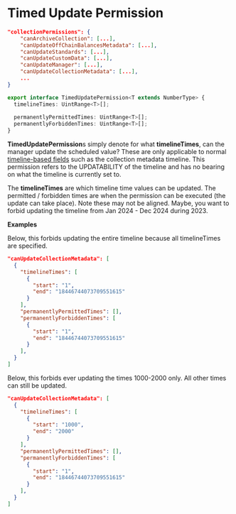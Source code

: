 # Timed Update Permission

```json
"collectionPermissions": {
    "canArchiveCollection": [...],
    "canUpdateOffChainBalancesMetadata": [...],
    "canUpdateStandards": [...],
    "canUpdateCustomData": [...],
    "canUpdateManager": [...],
    "canUpdateCollectionMetadata": [...],
    ...
}
```

```typescript
export interface TimedUpdatePermission<T extends NumberType> {
  timelineTimes: UintRange<T>[];
  
  permanentlyPermittedTimes: UintRange<T>[];
  permanentlyForbiddenTimes: UintRange<T>[];
}
```

**TimedUpdatePermission**s simply denote for what **timelineTimes**, can the manager update the scheduled value? These are only applicable to normal [timeline-based fields](../../core-concepts/general/timelines.md) such as the collection metadata timeline. This permission refers to the UPDATABILITY of the timeline and has no bearing on what the timeline is currently set to.

The **timelineTimes** are which timeline time values can be updated. The permitted / forbidden times are when the permission can be executed (the update can take place). Note these may not be aligned. Maybe, you want to forbid updating the timeline from Jan 2024 - Dec 2024 during 2023.

**Examples**

Below, this forbids updating the entire timeline because all timelineTimes are specified.

```json
"canUpdateCollectionMetadata": [
  {
    "timelineTimes": [
      {
        "start": "1",
        "end": "18446744073709551615"
      }
    ],
    "permanentlyPermittedTimes": [],
    "permanentlyForbiddenTimes": [
      {
        "start": "1",
        "end": "18446744073709551615"
      }
    ],
  }
]
```

Below, this forbids ever updating the times 1000-2000 only. All other times can still be updated.

```json
"canUpdateCollectionMetadata": [
  {
    "timelineTimes": [
      {
        "start": "1000",
        "end": "2000"
      }
    ],
    "permanentlyPermittedTimes": [],
    "permanentlyForbiddenTimes": [
      {
        "start": "1",
        "end": "18446744073709551615"
      }
    ],
  }
]
```

